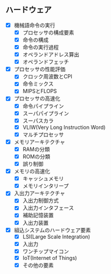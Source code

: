 ## ハードウェア

- [x] 機械語命令の実行
  - [x] プロセッサの構成要素
  - [x] 命令の構成
  - [x] 命令の実行過程
  - [x] オペランドアドレス算出
  - [x] オペランドフェッチ
- [x] プロセッサの性能評価
  - [x] クロック周波数とCPI
  - [x] 命令ミックス
  - [x] MIPSとFLOPS
- [x] プロセッサの高速化
  - [x] 命令パイプライン
  - [x] スーパパイプライン
  - [x] スーパスカラ
  - [x] VLIW(Very Long Instruction Word)
  - [x] マルチプロセッサ
- [x] メモリアーキテクチャ
  - [x] RAMの分類
  - [x] ROMの分類
  - [x] 誤り制御
- [x] メモリの高速化
  - [x] キャッシュメモリ
  - [x] メモリインタリープ
- [x] 入出力アーキテクチャ
  - [x] 入出力制御方式
  - [x] 入出力インタフェース
  - [x] 補助記憶装置
  - [x] 入出力装置
- [x] 組込システムのハードウェア要素
  - [x] LSI(Large Scale Integration)
  - [x] 入出力
  - [x] ワンチップマイコン
  - [x] IoT(Internet of Things)
  - [x] その他の要素
